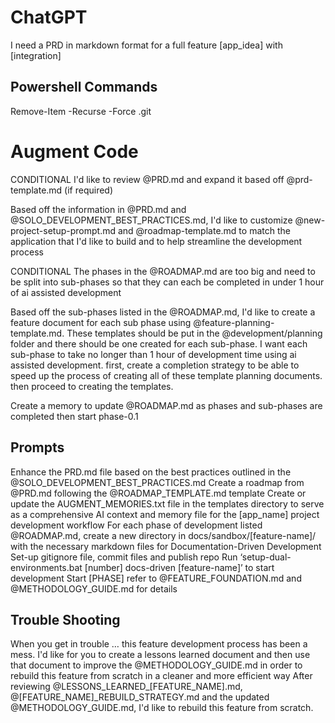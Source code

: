 # ChatGPT

I need a PRD in markdown format for a full feature [app_idea] with [integration]

## Powershell Commands
Remove-Item -Recurse -Force .git

# Augment Code
CONDITIONAL
I'd like to review @PRD.md and expand it based off @prd-template.md (if required)

Based off the information in @PRD.md and @SOLO_DEVELOPMENT_BEST_PRACTICES.md, I'd like to customize @new-project-setup-prompt.md and @roadmap-template.md to match the application that I'd like to build and to help streamline the development process

CONDITIONAL
The phases in the @ROADMAP.md are too big and need to be split into sub-phases so that they can each be completed in under 1 hour of ai assisted development


Based off the sub-phases listed in the @ROADMAP.md, I'd like to create a feature document for each sub phase using @feature-planning-template.md. These templates should be put in the @development/planning folder and there should be one created for each sub-phase. I want each sub-phase to take no longer than 1 hour of development time using ai assisted development.  first, create a completion strategy to be able to speed up the process of creating all of these template planning documents.  then proceed to creating the templates.

Create a memory to update @ROADMAP.md as phases and sub-phases are completed then start phase-0.1

## Prompts
Enhance the PRD.md file based on the best practices outlined in the @SOLO_DEVELOPMENT_BEST_PRACTICES.md
Create a roadmap from @PRD.md following the @ROADMAP_TEMPLATE.md template
Create or update the AUGMENT_MEMORIES.txt file in the templates directory to serve as a comprehensive AI context and memory file for the [app_name] project development workflow
For each phase of development listed @ROADMAP.md, create a new directory in docs/sandbox/[feature-name]/ with the necessary markdown files for Documentation-Driven Development
Set-up gitignore file, commit files and publish repo
Run ‘setup-dual-environments.bat [number] docs-driven [feature-name]’ to start development
Start [PHASE] refer to @FEATURE_FOUNDATION.md and @METHODOLOGY_GUIDE.md for details

## Trouble Shooting
When you get in trouble … this feature development process has been a mess. I'd like for you to create a lessons learned document and then use that document to improve the @METHODOLOGY_GUIDE.md in order to rebuild this feature from scratch in a cleaner and more efficient way
After reviewing @LESSONS_LEARNED_[FEATURE_NAME].md, @[FEATURE_NAME]_REBUILD_STRATEGY.md and the updated @METHODOLOGY_GUIDE.md, I'd like to rebuild this feature from scratch.